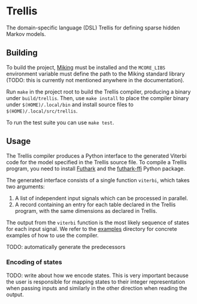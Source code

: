 # Trellis

The domain-specific language (DSL) Trellis for defining sparse hidden Markov
models.

## Building

To build the project, [Miking](htpps//github.com/miking-lang/miking) must be
installed and the `MCORE_LIBS` environment variable must define the path to the
Miking standard library (TODO: this is currently not mentioned anywhere in the
documentation).

Run `make` in the project root to build the Trellis compiler, producing a
binary under `build/trellis`. Then, use `make install` to place the compiler
binary under `$(HOME)/.local/bin` and install source files to
`$(HOME)/.local/src/trellis`.

To run the test suite you can use `make test`.

## Usage

The Trellis compiler produces a Python interface to the generated Viterbi code
for the model specified in the Trellis source file. To compile a Trellis
program, you need to install [Futhark](https://futhark-lang.org/) and
the [futhark-ffi](https://pypi.org/project/futhark-ffi/) Python package.

The generated interface consists of a single function `viterbi`, which takes
two arguments:
1. A list of independent input signals which can be processed in parallel.
2. A record containing an entry for each table declared in the Trellis program,
   with the same dimensions as declared in Trellis.

The output from the `viterbi` function is the most likely sequence of states
for each input signal. We refer to the [examples](examples/) directory for
concrete examples of how to use the compiler.

TODO: automatically generate the predecessors

### Encoding of states

TODO: write about how we encode states. This is very important because the user
is responsible for mapping states to their integer representation when passing
inputs and similarly in the other direction when reading the output.
